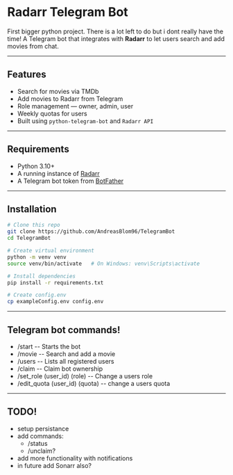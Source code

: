 # Radarr Telegram Bot

First bigger python project. There is a lot left to do but i dont really have the time! 
A Telegram bot that integrates with **Radarr** to let users search and add movies from chat.

---

## Features
- Search for movies via TMDb
- Add movies to Radarr from Telegram
- Role management — owner, admin, user
- Weekly quotas for users
- Built using `python-telegram-bot` and `Radarr API`

---

## Requirements
- Python 3.10+
- A running instance of [Radarr](https://radarr.video/)
- A Telegram bot token from [BotFather](https://t.me/BotFather)

---

## Installation

```bash
# Clone this repo
git clone https://github.com/AndreasBlom96/TelegramBot
cd TelegramBot

# Create virtual environment
python -m venv venv
source venv/bin/activate   # On Windows: venv\Scripts\activate

# Install dependencies
pip install -r requirements.txt

# Create config.env
cp exampleConfig.env config.env
```

---

## Telegram bot commands!
- /start --	Starts the bot
- /movie --	Search and add a movie
- /users --	Lists all registered users
- /claim --	Claim bot ownership
- /set_role (user_id) (role) --	Change a users role
- /edit_quota (user_id) (quota) -- change a users quota

---

## TODO!
- setup persistance
- add commands:
  - /status
  - /unclaim?
- add more functionality with notifications
- in future add Sonarr also?
